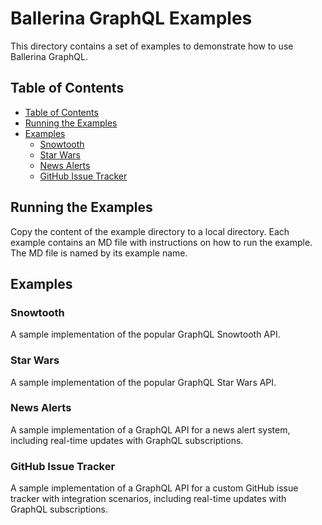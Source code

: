 # Ballerina GraphQL Examples

This directory contains a set of examples to demonstrate how to use Ballerina GraphQL.

## Table of Contents

- [Table of Contents](#table-of-contents)
- [Running the Examples](#running-the-examples)
- [Examples](#examples)
  - [Snowtooth](#snowtooth)
  - [Star Wars](#star-wars)
  - [News Alerts](#news-alerts)
  - [GitHub Issue Tracker](#github-issue-tracker)

## Running the Examples

Copy the content of the example directory to a local directory.
Each example contains an MD file with instructions on how to run the example. The MD file is named by its example name.

## Examples

### Snowtooth

A sample implementation of the popular GraphQL Snowtooth API.

### Star Wars

A sample implementation of the popular GraphQL Star Wars API.

### News Alerts

A sample implementation of a GraphQL API for a news alert system, including real-time updates with GraphQL subscriptions.

### GitHub Issue Tracker

A sample implementation of a GraphQL API for a custom GitHub issue tracker with integration scenarios, including real-time updates with GraphQL subscriptions.
